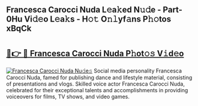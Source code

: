 ## Francesca Carocci Nuda L𝚎a𝚔ed N𝚞𝚍e - Part-0Hu Vi𝚍𝚎o L𝚎a𝚔s - H𝚘𝚝 O𝚗𝚕yf𝚊ns P𝚑𝚘tos xBqCk

# <h2><a href="http://kf5av2.oniu.top/?m=Francesca+Carocci+Nuda">🔗👉 🔴 Francesca Carocci Nuda P𝚑ot𝚘𝚜 V𝚒d𝚎o</a></h2>

[![Francesca Carocci Nuda Nu𝚍e𝚜](https://i.imgur.com/0qMVB7G.gif)](http://kf5av2.oniu.top/?m=Francesca+Carocci+Nuda)
Social media personality Francesca Carocci Nuda, famed for publishing dance and lifestyle material, consisting of presentations and vlogs. Skilled voice actor Francesca Carocci Nuda, celebrated for their exceptional talents and accomplishments in providing voiceovers for films, TV shows, and video games.  
